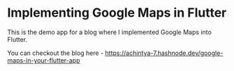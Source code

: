 # Implementing Google Maps in Flutter

This is the demo app for a blog where I implemented Google Maps into Flutter. <p>
You can checkout the blog here - https://achintya-7.hashnode.dev/google-maps-in-your-flutter-app
